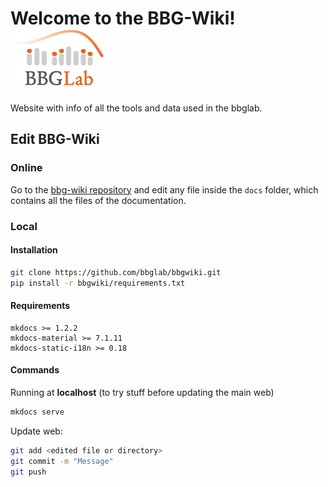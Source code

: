 <!-- # Home -->
# Welcome to the BBG-Wiki! ![bbglab-logo](assets/images/bbglabLOGO_small.png)

Website with info of all the tools and data used in the bbglab.


## Edit BBG-Wiki

### Online

Go to the [bbg-wiki repository](https://github.com/bbglab/bbgwiki) and edit any file inside the `docs` folder, which contains all the files of the documentation.

### Local
#### Installation

```bash
git clone https://github.com/bbglab/bbgwiki.git
pip install -r bbgwiki/requirements.txt
```


#### Requirements

```
mkdocs >= 1.2.2
mkdocs-material >= 7.1.11
mkdocs-static-i18n >= 0.18
```

#### Commands
Running at **localhost** (to try stuff before updating the main web)

```bash
mkdocs serve
```

Update web:

```bash
git add <edited file or directory>
git commit -m "Message"
git push
```
